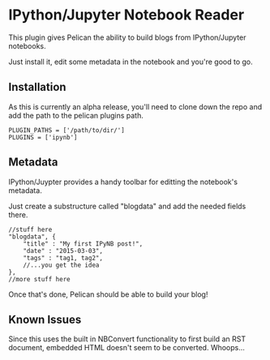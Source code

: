 IPython/Jupyter Notebook Reader
===============================

This plugin gives Pelican the ability to build blogs from IPython/Jupyter notebooks.

Just install it, edit some metadata in the notebook and you're good to go.

Installation
------------

As this is currently an alpha release, you'll need to clone down the repo and add the path to the pelican plugins path.

    PLUGIN_PATHS = ['/path/to/dir/']
    PLUGINS = ['ipynb']

Metadata
--------

IPython/Juypter provides a handy toolbar for editting the notebook's metadata.

Just create a substructure called "blogdata" and add the needed fields there.

    //stuff here
    "blogdata", {
        "title" : "My first IPyNB post!",
        "date" : "2015-03-03",
        "tags" : "tag1, tag2",
        //...you get the idea
    },
    //more stuff here


Once that's done, Pelican should be able to build your blog!

Known Issues
------------

Since this uses the built in NBConvert functionality to first build an RST document, embedded HTML doesn't seem to be converted. Whoops...
